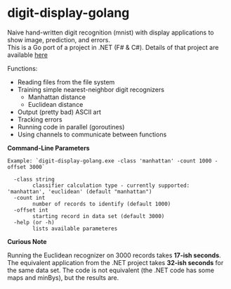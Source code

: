 # digit-display-golang
Naive hand-written digit recognition (mnist) with display applications to show image, prediction, and errors.  
This is a Go port of a project in .NET (F# & C#). Details of that project are available [here](https://github.com/jeremybytes/digit-display)

Functions:  
* Reading files from the file system
* Training simple nearest-neighbor digit recognizers
    * Manhattan distance
    * Euclidean distance
* Output (pretty bad) ASCII art
* Tracking errors
* Running code in parallel (goroutines)
* Using channels to communicate between functions

**Command-Line Parameters**  

```
Example: `digit-display-golang.exe -class 'manhattan' -count 1000 -offset 3000`

  -class string
        classifier calculation type - currently supported: 'manhattan', 'euclidean' (default "manhattan")
  -count int
        number of records to identify (default 1000)
  -offset int
        starting record in data set (default 3000)
  -help (or -h)
        lists available parameteres    

```

**Curious Note**  

Running the Euclidean recognizer on 3000 records takes **17-ish seconds**. The equivalent application from the .NET project takes **32-ish seconds** for the same data set. The code is not equivalent (the .NET code has some maps and minBys), but the results are. 
